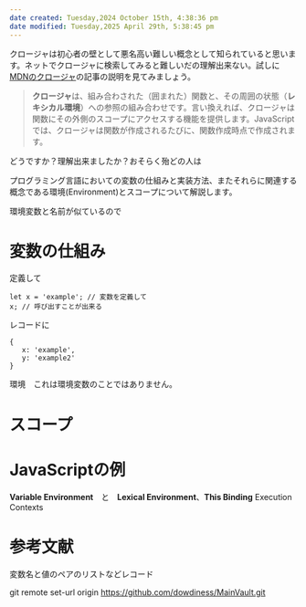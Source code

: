 ```yaml
---
date created: Tuesday,2024 October 15th, 4:38:36 pm
date modified: Tuesday,2025 April 29th, 5:38:45 pm
---
```


クロージャは初心者の壁として悪名高い難しい概念として知られていると思います。ネットでクロージャに検索してみると難しいだの理解出来ない。試しに[MDNのクロージャ](https://developer.mozilla.org/ja/docs/Web/JavaScript/Closures#%E3%83%AC%E3%82%AD%E3%82%B7%E3%82%AB%E3%83%AB%E3%82%B9%E3%82%B3%E3%83%BC%E3%83%97)の記事の説明を見てみましょう。

> **クロージャ**は、組み合わされた（囲まれた）関数と、その周囲の状態（**レキシカル環境**）への参照の組み合わせです。言い換えれば、クロージャは関数にその外側のスコープにアクセスする機能を提供します。JavaScript では、クロージャは関数が作成されるたびに、関数作成時点で作成されます。

どうですか？理解出来ましたか？おそらく殆どの人は

プログラミング言語においての変数の仕組みと実装方法、またそれらに関連する概念である環境(Environment)とスコープについて解説します。

環境変数と名前が似ているので

# 変数の仕組み

定義して

```
let x = 'example'; // 変数を定義して
x; // 呼び出すことが出来る
```

レコードに

```
{
   x: 'example',
   y: 'example2'	
}
```


環境　これは環境変数のことではありません。

# スコープ

# JavaScriptの例

**Variable Environment**　と　**Lexical Environment**、**This Binding**
Execution Contexts

# 参考文献

変数名と値のペアのリストなどレコード

git remote set-url origin https://github.com/dowdiness/MainVault.git